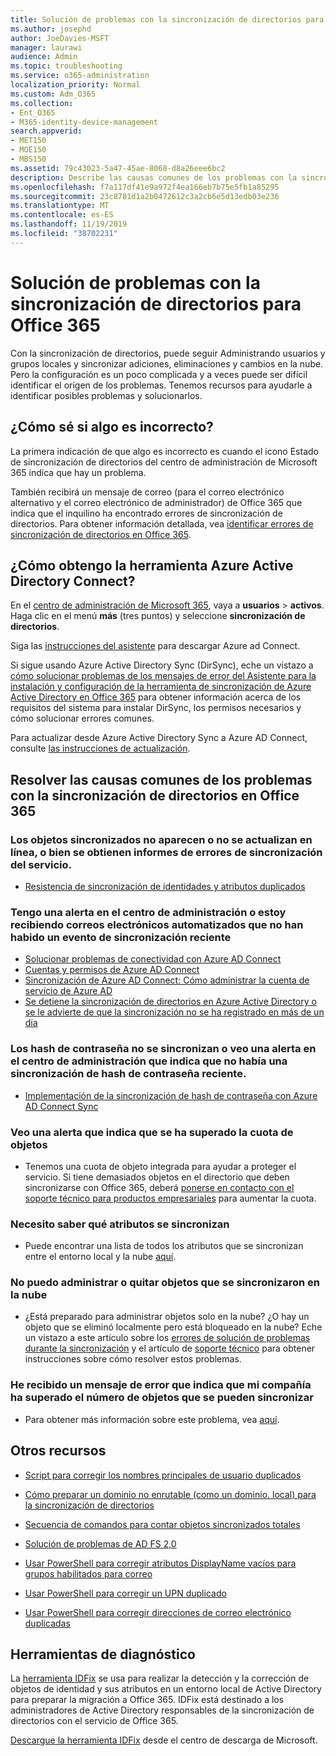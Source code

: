 ```yaml
---
title: Solución de problemas con la sincronización de directorios para Office 365
ms.author: josephd
author: JoeDavies-MSFT
manager: laurawi
audience: Admin
ms.topic: troubleshooting
ms.service: o365-administration
localization_priority: Normal
ms.custom: Adm_O365
ms.collection:
- Ent_O365
- M365-identity-device-management
search.appverid:
- MET150
- MOE150
- MBS150
ms.assetid: 79c43023-5a47-45ae-8068-d8a26eee6bc2
description: Describe las causas comunes de los problemas con la sincronización de directorios en Office 365 y proporciona algunos métodos para ayudar a solucionar problemas y resolverlos.
ms.openlocfilehash: f7a117df41e9a972f4ea166eb7b75e5fb1a85295
ms.sourcegitcommit: 23c8781d1a2b0472612c3a2cb6e5d13edb03e236
ms.translationtype: MT
ms.contentlocale: es-ES
ms.lasthandoff: 11/19/2019
ms.locfileid: "38702231"
---
```

# <a name="fixing-problems-with-directory-synchronization-for-office-365"></a>Solución de problemas con la sincronización de directorios para Office 365

Con la sincronización de directorios, puede seguir Administrando usuarios y grupos locales y sincronizar adiciones, eliminaciones y cambios en la nube. Pero la configuración es un poco complicada y a veces puede ser difícil identificar el origen de los problemas. Tenemos recursos para ayudarle a identificar posibles problemas y solucionarlos.
  
## <a name="how-do-i-know-if-something-is-wrong"></a>¿Cómo sé si algo es incorrecto?

La primera indicación de que algo es incorrecto es cuando el icono Estado de sincronización de directorios del centro de administración de Microsoft 365 indica que hay un problema.
  
También recibirá un mensaje de correo (para el correo electrónico alternativo y el correo electrónico de administrador) de Office 365 que indica que el inquilino ha encontrado errores de sincronización de directorios. Para obtener información detallada, vea [identificar errores de sincronización de directorios en Office 365](identify-directory-synchronization-errors.md).
  
## <a name="how-do-i-get-azure-active-directory-connect-tool"></a>¿Cómo obtengo la herramienta Azure Active Directory Connect?

En el [centro de administración de Microsoft 365](https://admin.microsoft.com), vaya a **usuarios** \> **activos**. Haga clic en el menú **más** (tres puntos) y seleccione **sincronización de directorios**. 
  
Siga las [instrucciones del asistente](set-up-directory-synchronization.md) para descargar Azure ad Connect. 
  
Si sigue usando Azure Active Directory Sync (DirSync), eche un vistazo a [cómo solucionar problemas de los mensajes de error del Asistente para la instalación y configuración de la herramienta de sincronización de Azure Active Directory en Office 365](https://go.microsoft.com/fwlink/p/?LinkId=396717) para obtener información acerca de los requisitos del sistema para instalar DirSync, los permisos necesarios y cómo solucionar errores comunes. 
  
Para actualizar desde Azure Active Directory Sync a Azure AD Connect, consulte [las instrucciones de actualización](https://go.microsoft.com/fwlink/p/?LinkId=733240).
  
## <a name="resolving-common-causes-of-problems-with-directory-synchronization-in-office-365"></a>Resolver las causas comunes de los problemas con la sincronización de directorios en Office 365

### <a name="synchronized-objects-arent-appearing-or-updating-online-or-im-getting-synchronization-error-reports-from-the-service"></a>**Los objetos sincronizados no aparecen o no se actualizan en línea, o bien se obtienen informes de errores de sincronización del servicio.**

- [Resistencia de sincronización de identidades y atributos duplicados](https://docs.microsoft.com/azure/active-directory/hybrid/how-to-connect-syncservice-duplicate-attribute-resiliency)

### <a name="i-have-an-alert-in-the-admin-center-or-am-receiving-automated-emails-that-there-hasnt-been-a-recent-synchronization-event"></a>**Tengo una alerta en el centro de administración o estoy recibiendo correos electrónicos automatizados que no han habido un evento de sincronización reciente**
- [Solucionar problemas de conectividad con Azure AD Connect](https://docs.microsoft.com/azure/active-directory/hybrid/tshoot-connect-connectivity)
- [Cuentas y permisos de Azure AD Connect](https://go.microsoft.com/fwlink/p/?LinkId=820598)
- [Sincronización de Azure AD Connect: Cómo administrar la cuenta de servicio de Azure AD](https://docs.microsoft.com/azure/active-directory/hybrid/how-to-connect-azureadaccount)
- [Se detiene la sincronización de directorios en Azure Active Directory o se le advierte de que la sincronización no se ha registrado en más de un día](https://support.microsoft.com/help/2882421/directory-synchronization-to-azure-active-directory-stops-or-you-re-warned-that-sync-hasn-t-registered-in-more-than-a-day)

### <a name="password-hashes-arent-synchronizing-or-im-seeing-an-alert-in-the-admin-center-that-there-hasnt-been-a-recent-password-hash-synchronization"></a>**Los hash de contraseña no se sincronizan o veo una alerta en el centro de administración que indica que no había una sincronización de hash de contraseña reciente.**
- [Implementación de la sincronización de hash de contraseña con Azure AD Connect Sync](https://docs.microsoft.com/azure/active-directory/hybrid/how-to-connect-password-hash-synchronization)

### <a name="im-seeing-an-alert-that-object-quota-exceeded"></a>**Veo una alerta que indica que se ha superado la cuota de objetos**
- Tenemos una cuota de objeto integrada para ayudar a proteger el servicio. Si tiene demasiados objetos en el directorio que deben sincronizarse con Office 365, deberá [ponerse en contacto con el soporte técnico para productos empresariales](https://support.office.com/article/32a17ca7-6fa0-4870-8a8d-e25ba4ccfd4b) para aumentar la cuota.

### <a name="i-need-to-know-which-attributes-are-synchronized"></a>**Necesito saber qué atributos se sincronizan**
- Puede encontrar una lista de todos los atributos que se sincronizan entre el entorno local y la nube [aquí](https://go.microsoft.com/fwlink/p/?LinkId=396719).

### <a name="i-cant-manage-or-remove-objects-that-were-synchronized-to-the-cloud"></a>**No puedo administrar o quitar objetos que se sincronizaron en la nube**
- ¿Está preparado para administrar objetos solo en la nube? ¿O hay un objeto que se eliminó localmente pero está bloqueado en la nube? Eche un vistazo a este artículo sobre los [errores de solución de problemas durante la sincronización](https://go.microsoft.com/fwlink/p/?linkid=842044) y el artículo de [soporte técnico](https://go.microsoft.com/fwlink/p/?LinkId=396720) para obtener instrucciones sobre cómo resolver estos problemas.

### <a name="i-got-an-error-message-that-my-company-has-exceeded-the-number-of-objects-that-can-be-synchronized"></a>**He recibido un mensaje de error que indica que mi compañía ha superado el número de objetos que se pueden sincronizar**
- Para obtener más información sobre este problema, vea [aquí](https://go.microsoft.com/fwlink/p/?LinkId=396721).
   
## <a name="other-resources"></a>Otros recursos

- [Script para corregir los nombres principales de usuario duplicados](https://go.microsoft.com/fwlink/p/?LinkId=396725)
    
- [Cómo preparar un dominio no enrutable (como un dominio. local) para la sincronización de directorios](prepare-a-non-routable-domain-for-directory-synchronization.md)
    
- [Secuencia de comandos para contar objetos sincronizados totales](https://go.microsoft.com/fwlink/p/?LinkId=396726)
    
- [Solución de problemas de AD FS 2,0](https://go.microsoft.com/fwlink/p/?LinkId=396727)
    
- [Usar PowerShell para corregir atributos DisplayName vacíos para grupos habilitados para correo](https://go.microsoft.com/fwlink/p/?LinkId=396728)
    
- [Usar PowerShell para corregir un UPN duplicado](https://go.microsoft.com/fwlink/p/?LinkId=396730)
    
- [Usar PowerShell para corregir direcciones de correo electrónico duplicadas](https://go.microsoft.com/fwlink/p/?LinkId=396731)
    
## <a name="diagnostic-tools"></a>Herramientas de diagnóstico

La [herramienta IDFix](prepare-directory-attributes-for-synch-with-idfix.md) se usa para realizar la detección y la corrección de objetos de identidad y sus atributos en un entorno local de Active Directory para preparar la migración a Office 365. IDFix está destinado a los administradores de Active Directory responsables de la sincronización de directorios con el servicio de Office 365. 

[Descargue la herramienta IDFix](https://go.microsoft.com/fwlink/p/?LinkId=396718) desde el centro de descarga de Microsoft.